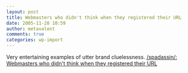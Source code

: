 ```yaml
---
layout: post
title: Webmasters who didn't think when they registered their URL
date: 2005-11-28 10:59
author: metavalent
comments: true
categories: wp-import
---
```

Very entertaining examples of utter brand cluelessness. <a href="http://spadassin.blogspot.com/2005/11/webmasters-who-didnt-think-when-they.html">/spadassin/: Webmasters who didn't think when they registered their URL</a>
